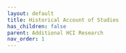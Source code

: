 ```yaml
---
layout: default
title: Historical Account of Studies
has_children: false
parent: Additional HCI Research
nav_order: 1
---
```


